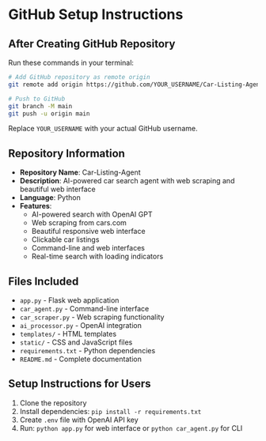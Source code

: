 # GitHub Setup Instructions

## After Creating GitHub Repository

Run these commands in your terminal:

```bash
# Add GitHub repository as remote origin
git remote add origin https://github.com/YOUR_USERNAME/Car-Listing-Agent.git

# Push to GitHub
git branch -M main
git push -u origin main
```

Replace `YOUR_USERNAME` with your actual GitHub username.

## Repository Information

- **Repository Name**: Car-Listing-Agent
- **Description**: AI-powered car search agent with web scraping and beautiful web interface
- **Language**: Python
- **Features**: 
  - AI-powered search with OpenAI GPT
  - Web scraping from cars.com
  - Beautiful responsive web interface
  - Clickable car listings
  - Command-line and web interfaces
  - Real-time search with loading indicators

## Files Included

- `app.py` - Flask web application
- `car_agent.py` - Command-line interface
- `car_scraper.py` - Web scraping functionality
- `ai_processor.py` - OpenAI integration
- `templates/` - HTML templates
- `static/` - CSS and JavaScript files
- `requirements.txt` - Python dependencies
- `README.md` - Complete documentation

## Setup Instructions for Users

1. Clone the repository
2. Install dependencies: `pip install -r requirements.txt`
3. Create `.env` file with OpenAI API key
4. Run: `python app.py` for web interface or `python car_agent.py` for CLI

